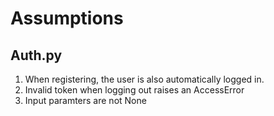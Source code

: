 # Assumptions

## Auth.py

  1. When registering, the user is also automatically logged in.
  2. Invalid token when logging out raises an AccessError
  3. Input paramters are not None
